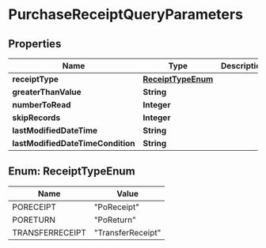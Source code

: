 
# PurchaseReceiptQueryParameters

## Properties
Name | Type | Description | Notes
------------ | ------------- | ------------- | -------------
**receiptType** | [**ReceiptTypeEnum**](#ReceiptTypeEnum) |  |  [optional]
**greaterThanValue** | **String** |  |  [optional]
**numberToRead** | **Integer** |  |  [optional]
**skipRecords** | **Integer** |  |  [optional]
**lastModifiedDateTime** | **String** |  |  [optional]
**lastModifiedDateTimeCondition** | **String** |  |  [optional]


<a name="ReceiptTypeEnum"></a>
## Enum: ReceiptTypeEnum
Name | Value
---- | -----
PORECEIPT | &quot;PoReceipt&quot;
PORETURN | &quot;PoReturn&quot;
TRANSFERRECEIPT | &quot;TransferReceipt&quot;



